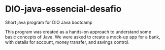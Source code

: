 # DIO-java-essencial-desafio
Short java program for DIO Java bootcamp

This program was created as a hands-on approach to understand some basic concepts of Java.
We were asked to create a mock-up app for a bank, with details for account, money transfer, and savings control.
